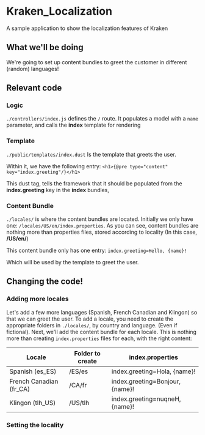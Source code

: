 # Kraken_Localization

A sample application to show the localization features of Kraken

## What we'll be doing

We're going to set up content bundles to greet the customer in different (random) languages!

## Relevant code

### Logic
 `./controllers/index.js` defines the `/` route. It populates a model with a `name` parameter, and calls the **index** template for rendering

### Template
 `./public/templates/index.dust` Is the template that greets the user.

 Within it, we have the following entry:
 ` <h1>{@pre type="content" key="index.greeting"/}</h1> `

 This dust tag, tells the framework that it should be populated from the **index.greeting** key in the **index** bundles,

### Content Bundle

 `./locales/` is where the content bundles are located. Initially we only have one: `/locales/US/en/index.properties`.
 As you can see, content bundles are nothing more than properties files, stored according to locality (In this case, **/US/en/**)

 This content bundle only has one entry:
 `index.greeting=Hello, {name}!`

 Which will be used by the template to greet the user.


 ## Changing the code!

 ### Adding more locales
 Let's add a few more languages (Spanish, French Canadian and Klingon) so that we can greet the user.  To add a locale,
 you need to create the appropriate folders in `./locales/`, by country and language. (Even if fictional). Next, we'll add
 the content bundle for each locale. This is nothing more than creating `index.properties` files for each, with the right content:

 | Locale | Folder to create | index.properties |
 | -------- | ------------------ |------------------ |
 | Spanish (es_ES) | /ES/es | index.greeting=Hola, {name}! |
 | French Canadian (fr_CA) | /CA/fr | index.greeting=Bonjour, {name}! |
 | Klingon (tlh_US) | /US/tlh | index.greeting=nuqneH, {name}! |

 ### Setting the locality





